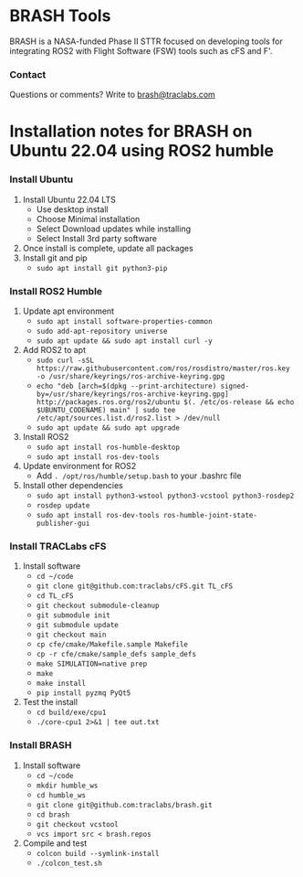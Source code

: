 # BRASH Tools
BRASH is a NASA-funded Phase II STTR focused on developing tools for integrating ROS2 with Flight Software (FSW) tools such as cFS and F'.

### Contact
Questions or comments? Write to brash@traclabs.com


# Installation notes for BRASH on Ubuntu 22.04 using ROS2 humble

### Install Ubuntu
1. Install Ubuntu 22.04 LTS
    * Use desktop install
    * Choose Minimal installation
    * Select Download updates while installing
    * Select Install 3rd party software
2. Once install is complete, update all packages
3. Install git and pip
    * `sudo apt install git python3-pip`

### Install ROS2 Humble
1. Update apt environment
    * `sudo apt install software-properties-common`
    * `sudo add-apt-repository universe`
    * `sudo apt update && sudo apt install curl -y`
2. Add ROS2 to apt
    * `sudo curl -sSL https://raw.githubusercontent.com/ros/rosdistro/master/ros.key -o /usr/share/keyrings/ros-archive-keyring.gpg`
    * `echo "deb [arch=$(dpkg --print-architecture) signed-by=/usr/share/keyrings/ros-archive-keyring.gpg] http://packages.ros.org/ros2/ubuntu $(. /etc/os-release && echo $UBUNTU_CODENAME) main" | sudo tee /etc/apt/sources.list.d/ros2.list > /dev/null`
    * `sudo apt update && sudo apt upgrade`
3. Install ROS2
    * `sudo apt install ros-humble-desktop`
    * `sudo apt install ros-dev-tools`
4. Update environment for ROS2
    *  Add `. /opt/ros/humble/setup.bash` to your .bashrc file
5. Install other dependencies
    *  `sudo apt install python3-wstool python3-vcstool python3-rosdep2`
    *  `rosdep update`
    *  `sudo apt install ros-dev-tools ros-humble-joint-state-publisher-gui`

### Install TRACLabs cFS
1. Install software
    * `cd ~/code`
    * `git clone git@github.com:traclabs/cFS.git TL_cFS`
    * `cd TL_cFS`
    * `git checkout submodule-cleanup`
    * `git submodule init`
    * `git submodule update`
    * `git checkout main`
    * `cp cfe/cmake/Makefile.sample Makefile`
    * `cp -r cfe/cmake/sample_defs sample_defs`
    * `make SIMULATION=native prep`
    * `make`
    * `make install`
    * `pip install pyzmq PyQt5`
2. Test the install
    * `cd build/exe/cpu1`
    * `./core-cpu1 2>&1 | tee out.txt`

### Install BRASH
1. Install software
    * `cd ~/code`
    * `mkdir humble_ws`
    * `cd humble_ws`
    * `git clone git@github.com:traclabs/brash.git`
    * `cd brash`
    * `git checkout vcstool`
    * `vcs import src < brash.repos`
2. Compile and test
    * `colcon build --symlink-install`
    * `./colcon_test.sh`

